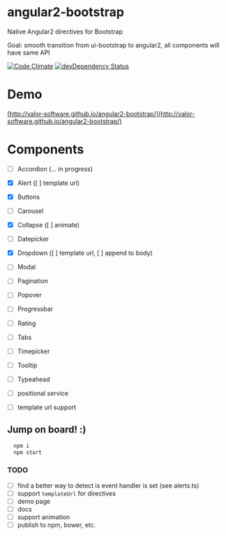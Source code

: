 # angular2-bootstrap
Native Angular2 directives for Bootstrap

Goal: smooth transition from ui-bootstrap to angular2,
all components will have same API

[![Code Climate](https://codeclimate.com/github/valor-software/angular2-bootstrap/badges/gpa.svg)](https://codeclimate.com/github/valor-software/angular2-bootstrap)
[![devDependency Status](https://david-dm.org/valor-software/angular2-bootstrap/dev-status.svg)](https://david-dm.org/valor-software/angular2-bootstrap#info=devDependencies)
<!---
[![Test Coverage](https://codeclimate.com/github/valor-software/angular2-bootstrap/badges/coverage.svg)](https://codeclimate.com/github/valor-software/angular2-bootstrap/coverage)
-->

# Demo

[http://valor-software.github.io/angular2-bootstrap/](http://valor-software.github.io/angular2-bootstrap/)

# Components

- [ ] Accordion (... in progress)
- [x] Alert ([ ] template url)
- [x] Buttons
- [ ] Carousel
- [x] Collapse ([ ] animate)
- [ ] Datepicker
- [x] Dropdown ([ ] template url, [ ] append to body)
- [ ] Modal
- [ ] Pagination
- [ ] Popover
- [ ] Progressbar
- [ ] Rating
- [ ] Tabs
- [ ] Timepicker
- [ ] Tooltip
- [ ] Typeahead

- [ ] positional service
- [ ] template url support

## Jump on board! :)

```bash
  npm i
  npm start
```

### TODO
- [ ] find a better way to detect is event handler is set (see alerts.ts)
- [ ] support `templateUrl` for directives
- [ ] demo page
- [ ] docs
- [ ] support animation
- [ ] publish to npm, bower, etc.
